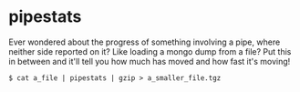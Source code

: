 pipestats
=========

Ever wondered about the progress of something involving a pipe, where neither side reported on it? Like loading a mongo dump from a file? Put this in between and it'll tell you how much has moved and how fast it's moving!

```
$ cat a_file | pipestats | gzip > a_smaller_file.tgz
```

